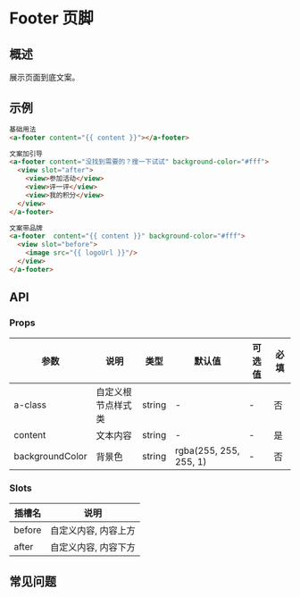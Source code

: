 # Footer 页脚

## 概述

展示页面到底文案。

## 示例

```html
基础用法
<a-footer content="{{ content }}"></a-footer>

文案加引导
<a-footer content="没找到需要的？搜一下试试" background-color="#fff">
  <view slot="after">
    <view>参加活动</view>
    <view>评一评</view>
    <view>我的积分</view>
  </view>
</a-footer>

文案带品牌
<a-footer  content="{{ content }}" background-color="#fff">
  <view slot="before">
    <image src="{{ logoUrl }}"/>
  </view>
</a-footer>
```

## API

### Props

| 参数       | 说明                  | 类型    | 默认值  | 可选值 | 必填 |
| ---------- | --------------------- | ------- | ------- | ------ | ---- |
| a-class    | 自定义根节点样式类    | string  | -       | -      | 否   |
| content    | 文本内容              | string  | -       | -      | 是   |
| backgroundColor    | 背景色              | string  | rgba(255, 255, 255, 1)       | -      | 否   |

### Slots

| 插槽名 | 说明                       |
| ------ | -------------------------- |
| before     | 自定义内容, 内容上方 |
| after     | 自定义内容, 内容下方 |

## 常见问题
